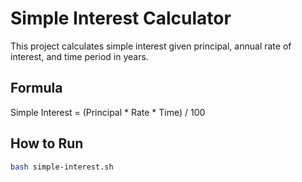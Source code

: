 # Simple Interest Calculator

This project calculates simple interest given principal, annual rate of interest, and time period in years.

## Formula
Simple Interest = (Principal * Rate * Time) / 100

## How to Run
```bash
bash simple-interest.sh
